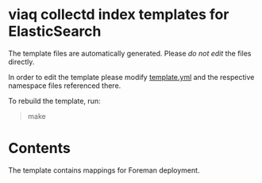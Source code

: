 # viaq collectd index templates for ElasticSearch

The template files are automatically generated.
Please _do not edit_ the files directly.

In order to edit the template please modify [template.yml](template.yml) and
the respective namespace files referenced there.

To rebuild the template, run:
> make

# Contents

The template contains mappings for Foreman deployment.
